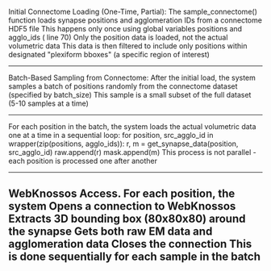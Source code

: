 Initial Connectome Loading (One-Time, Partial):
The sample_connectome() function loads synapse positions and agglomeration IDs from a connectome HDF5 file
This happens only once using global variables positions and agglo_ids ( line 70)
Only the position data is loaded, not the actual volumetric data
This data is then filtered to include only positions within designated "plexiform bboxes" (a specific region of interest)

---
Batch-Based Sampling from Connectome:
After the initial load, the system samples a batch of positions randomly from the connectome dataset (specified by batch_size)
This sample is a small subset of the full dataset (5-10 samples at a time)

---
For each position in the batch, the system loads the actual volumetric data one at a time in a sequential loop:
     for position, src_agglo_id in wrapper(zip(positions, agglo_ids)):
         r, m = get_synapse_data(position, src_agglo_id)
         raw.append(r)
         mask.append(m)
This process is not parallel - each position is processed one after another

-----
WebKnossos Access.
For each position, the system Opens a connection to WebKnossos
Extracts 3D bounding box (80x80x80) around the synapse
Gets both raw EM data and agglomeration data
Closes the connection
This is done sequentially for each sample in the batch
------
